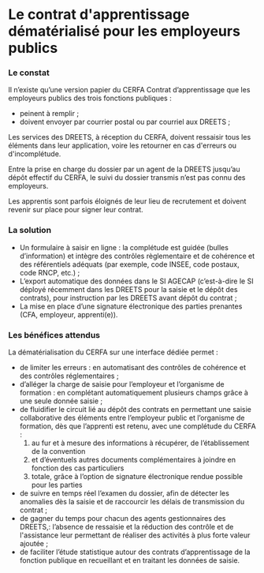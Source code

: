 # Le contrat d'apprentissage dématérialisé pour les employeurs publics

### Le constat

Il n’existe qu’une version papier du CERFA Contrat d’apprentissage que les employeurs publics des trois fonctions publiques :&#x20;

* peinent à remplir ;&#x20;
* doivent envoyer par courrier postal ou par courriel aux DREETS ;

Les services des DREETS, à réception du CERFA, doivent ressaisir tous les éléments dans leur application, voire les retourner en cas d'erreurs ou d'incomplétude.

Entre la prise en charge du dossier par un agent de la DREETS jusqu’au dépôt effectif du CERFA, le suivi du dossier transmis n’est pas connu des employeurs.

Les apprentis sont parfois éloignés de leur lieu de recrutement et doivent revenir sur place pour signer leur contrat.

### La solution

* Un formulaire à saisir en ligne : la complétude est guidée (bulles d’information) et intègre des contrôles règlementaire et de cohérence et des référentiels adéquats (par exemple, code INSEE, code postaux, code RNCP, etc.) ;
* L’export automatique des données dans le SI AGECAP (c’est-à-dire le SI déployé récemment dans les DREETS pour la saisie et le dépôt des contrats), pour instruction par les DREETS avant dépôt du contrat ;
* La mise en place d’une signature électronique des parties prenantes (CFA, employeur, apprenti(e)).

### Les bénéfices attendus

La dématérialisation du CERFA sur une interface dédiée permet :

* de limiter les erreurs : en automatisant des contrôles de cohérence et des contrôles réglementaires ;&#x20;
* d’alléger la charge de saisie pour l’employeur et l’organisme de formation : en complétant automatiquement plusieurs champs grâce à une seule donnée saisie ;
* de fluidifier le circuit lié au dépôt des contrats en permettant une saisie collaborative des éléments entre l’employeur public et l’organisme de formation, dès que l’apprenti est retenu, avec une complétude du CERFA :&#x20;
  1. au fur et à mesure des informations à récupérer, de l’établissement de la convention&#x20;
  2. et d’éventuels autres documents complémentaires à joindre en fonction des cas particuliers&#x20;
  3. totale, grâce à l’option de signature électronique rendue possible pour les parties
* de suivre en temps réel l’examen du dossier, afin de détecter les anomalies dès la saisie et de raccourcir les délais de transmission du contrat ;
* de gagner du temps pour chacun des agents gestionnaires des DREETS,: l’absence de ressaisie et la réduction des contrôle et de l'assistance leur permettant de réaliser des activités à plus forte valeur ajoutée ;
* de faciliter l’étude statistique autour des contrats d’apprentissage de la fonction publique en recueillant et en traitant les données de saisie.

